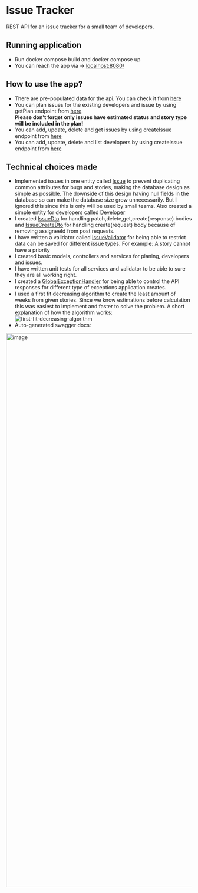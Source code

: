 # Issue Tracker
REST API for an issue tracker for a small team of developers.

## Running application
* Run docker compose build and docker compose up
* You can reach the app via -> [localhost:8080/](http://localhost:8080/)

## How to use the app?
* There are pre-populated data for the api. You can check it from [here](src/main/resources/data.sql)
* You can plan issues for the existing developers and issue by using getPlan endpoint from [here](http://localhost:8080/swagger-ui/index.html#/plan-controller/getPlan). <br />
**Please don't forget only issues have estimated status and story type will be included in the plan!**
* You can add, update, delete and get issues by using createIssue endpoint from [here](http://localhost:8080/swagger-ui/index.html#/issue-controller)
* You can add, update, delete and list developers by using createIssue endpoint from [here](http://localhost:8080/swagger-ui/index.html#/issue-controller)

## Technical choices made
* Implemented issues in one entity called [Issue](src/main/java/com/kaganuk/issuetracker/model/Issue.java) to prevent duplicating common attributes for bugs and stories, making the database design as simple as possible. The downside of this design having null fields in the database so can make the database size grow unnecessarily. But I ignored this since this is only will be used by small teams. Also created a simple entity for developers called [Developer](src/main/java/com/kaganuk/issuetracker/model/Developer.java)
* I created [IssueDto](src/main/java/com/kaganuk/issuetracker/model/IssueDto.java) for handling patch,delete,get,create(response) bodies and [IssueCreateDto](src/main/java/com/kaganuk/issuetracker/model/IssueCreateDto.java) for handling create(request) body because of removing assigneeId from post requests.
* I have written a validator called [IssueValidator](src/main/java/com/kaganuk/issuetracker/validation/IssueValidator.java) for being able to restrict data can be saved for different issue types. For example: A story cannot have a priority
* I created basic models, controllers and services for planing, developers and issues.
* I have written unit tests for all services and validator to be able to sure they are all working right.
* I created a [GlobalExceptionHandler](src/main/java/com/kaganuk/issuetracker/exception/GlobalExceptionHandler.java) for being able to control the API responses for different type of exceptions application creates.
* I used a first fit decreasing algorithm to create the least amount of weeks from given stories. Since we know estimations before calculation this was easiest to implement and faster to solve the problem. A short explanation of how the algorithm works: <br />
![first-fit-decreasing-algorithm](https://github.com/kaganuk/issue-tracker/assets/12846311/ba0d6c9a-9cd5-4319-962c-fe7638dc415f)
* Auto-generated swagger docs: <br />
<img width="1503" alt="image" src="https://github.com/kaganuk/issue-tracker/assets/12846311/f230c507-37b7-451f-a208-56be63fdb4a5">
